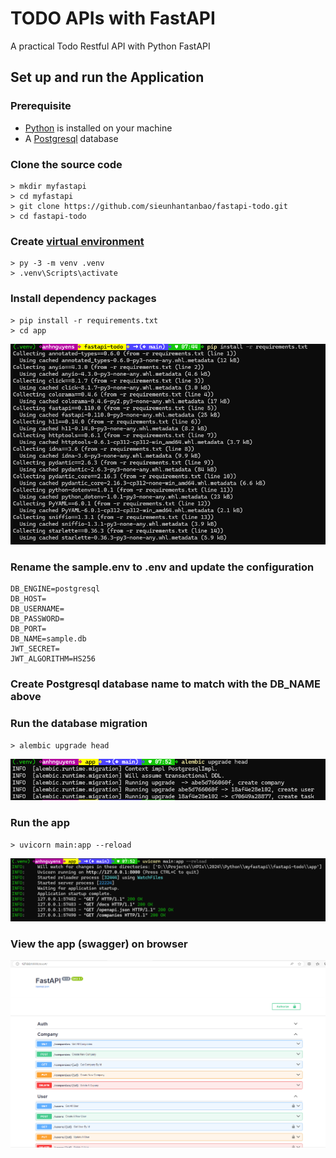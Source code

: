 # TODO APIs with FastAPI
A practical Todo Restful API with Python FastAPI

## Set up and run the Application
### Prerequisite
- [Python](https://www.python.org/downloads/) is installed on your machine
- A [Postgresql](https://www.postgresql.org/) database
### Clone the source code
    > mkdir myfastapi
    > cd myfastapi
    > git clone https://github.com/sieunhantanbao/fastapi-todo.git
    > cd fastapi-todo
### Create [virtual environment](https://flask.palletsprojects.com/en/3.0.x/installation/#virtual-environments)
    > py -3 -m venv .venv
    > .venv\Scripts\activate
### Install dependency packages
    > pip install -r requirements.txt
    > cd app
![Install requirements](./img/install_packages.png)
### Rename the sample.env to .env and update the configuration
    DB_ENGINE=postgresql
    DB_HOST=
    DB_USERNAME=
    DB_PASSWORD=
    DB_PORT=
    DB_NAME=sample.db
    JWT_SECRET=
    JWT_ALGORITHM=HS256
### Create Postgresql database name to match with the DB_NAME above
### Run the database migration
    > alembic upgrade head
![Db migration](./img/db_migration.png)
### Run the app
    > uvicorn main:app --reload
![Run the app](./img/run_the_app.png)
### View the app (swagger) on browser
![View the app](./img/view_the_app.png)

